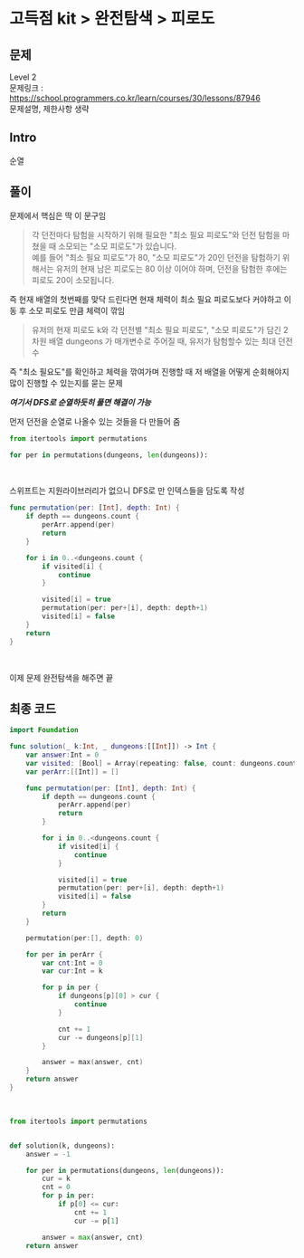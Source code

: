 # 고득점 kit > 완전탐색 > 피로도

## 문제

Level 2
<br/>
문제링크 : https://school.programmers.co.kr/learn/courses/30/lessons/87946
<br/>
문제설명, 제한사항 생략
<br/>

## Intro

순열
<br/>

## 풀이

문제에서 핵심은 딱 이 문구임
<br/>

> 각 던전마다 탐험을 시작하기 위해 필요한 "최소 필요 피로도"와 던전 탐험을 마쳤을 때 소모되는 "소모 피로도"가 있습니다.
> <br/>
> 예를 들어 "최소 필요 피로도"가 80, "소모 피로도"가 20인 던전을 탐험하기 위해서는 유저의 현재 남은 피로도는 80 이상 이어야 하며, 던전을 탐험한 후에는 피로도 20이 소모됩니다.
> <br/>

즉 현재 배열의 첫번째를 맞닥 드린다면 현재 체력이 최소 필요 피로도보다 커야하고 이동 후 소모 피로도 만큼 체력이 깎임
<br/>

> 유저의 현재 피로도 k와 각 던전별 "최소 필요 피로도", "소모 피로도"가 담긴 2차원 배열 dungeons 가 매개변수로 주어질 때, 유저가 탐험할수 있는 최대 던전 수
> <br/>

즉 "최소 필요도"를 확인하고 체력을 깎여가며 진행할 때 저 배열을 어떻게 순회해야지 많이 진행할 수 있는지를 묻는 문제
<br/>

**_여기서 DFS로 순열하듯히 풀면 해결이 가능_**

먼저 던전을 순열로 나올수 있는 것들을 다 만들어 줌
<br/>

```python
from itertools import permutations

for per in permutations(dungeons, len(dungeons)):
```

<br/>

스위프트는 지원라이브러리가 없으니 DFS로 만 인덱스들을 담도록 작성
<br/>

```swift
func permutation(per: [Int], depth: Int) {
    if depth == dungeons.count {
        perArr.append(per)
        return
    }

    for i in 0..<dungeons.count {
        if visited[i] {
            continue
        }

        visited[i] = true
        permutation(per: per+[i], depth: depth+1)
        visited[i] = false
    }
    return
}
```

<br/>

이제 문제 완전탐색을 해주면 끝
<br/>

## 최종 코드

```swift
import Foundation

func solution(_ k:Int, _ dungeons:[[Int]]) -> Int {
    var answer:Int = 0
    var visited: [Bool] = Array(repeating: false, count: dungeons.count)
    var perArr:[[Int]] = []

    func permutation(per: [Int], depth: Int) {
        if depth == dungeons.count {
            perArr.append(per)
            return
        }

        for i in 0..<dungeons.count {
            if visited[i] {
                continue
            }

            visited[i] = true
            permutation(per: per+[i], depth: depth+1)
            visited[i] = false
        }
        return
    }

    permutation(per:[], depth: 0)

    for per in perArr {
        var cnt:Int = 0
        var cur:Int = k

        for p in per {
            if dungeons[p][0] > cur {
                continue
            }

            cnt += 1
            cur -= dungeons[p][1]
        }

        answer = max(answer, cnt)
    }
    return answer
}
```

<br/>

```python
from itertools import permutations


def solution(k, dungeons):
    answer = -1

    for per in permutations(dungeons, len(dungeons)):
        cur = k
        cnt = 0
        for p in per:
            if p[0] <= cur:
                cnt += 1
                cur -= p[1]

        answer = max(answer, cnt)
    return answer

```
